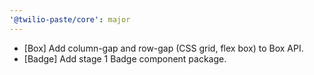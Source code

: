 ```yaml
---
'@twilio-paste/core': major
---
```


- [Box] Add column-gap and row-gap (CSS grid, flex box) to Box API.
- [Badge] Add stage 1 Badge component package.
